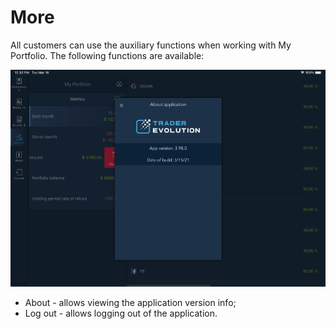 # More

All customers can use the auxiliary functions when working with My Portfolio. The following functions are available:

![](../../../../.gitbook/assets/image10.png)

* About - allows viewing the application version info;
* Log out - allows logging out of the application.

